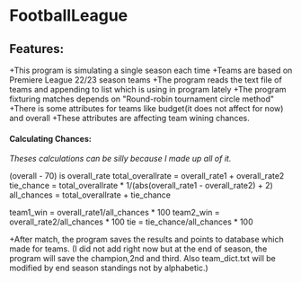 # FootballLeague

## **Features:**
+This program is simulating a single season each time
+Teams are based on Premiere League 22/23 season teams
+The program reads the text file of teams and appending to list which is using in program lately
+The program fixturing matches depends on "Round-robin tournament circle method"
+There is some attributes for teams like budget(it does not affect for now) and overall
+These attributes are affecting team wining chances.

#### Calculating Chances:
*Theses calculations can be silly because I made up all of it.*

(overall - 70) is overall_rate
total_overallrate = overall_rate1 + overall_rate2
tie_chance = total_overallrate * 1/(abs(overall_rate1 - overall_rate2) + 2)
all_chances = total_overallrate + tie_chance

team1_win = overall_rate1/all_chances * 100
team2_win = overall_rate2/all_chances * 100
tie = tie_chance/all_chances * 100

+After match, the program saves the results and points to database which made for teams.
(I did not add right now but at the end of season, the program will save the champion,2nd and third. Also team_dict.txt will be modified by end season standings not by alphabetic.)
